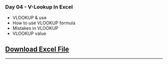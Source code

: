 ### Day 04 - V-Lookup In Excel
- VLOOKUP & use
- How to use VLOOKUP formula
- Mistakes in VLOOKUP
- VLOOKUP value

## [Download Excel File](/Days/ExcelFiles/VlookupDay4.xlsx)
<hr>
